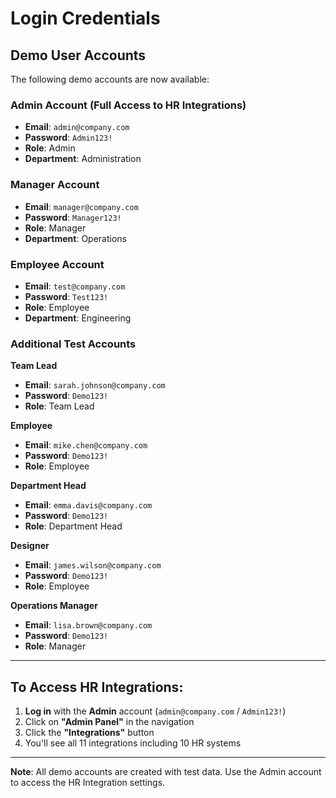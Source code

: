 # Login Credentials

## Demo User Accounts

The following demo accounts are now available:

### Admin Account (Full Access to HR Integrations)
- **Email**: `admin@company.com`
- **Password**: `Admin123!`
- **Role**: Admin
- **Department**: Administration

### Manager Account
- **Email**: `manager@company.com`
- **Password**: `Manager123!`
- **Role**: Manager
- **Department**: Operations

### Employee Account
- **Email**: `test@company.com`
- **Password**: `Test123!`
- **Role**: Employee
- **Department**: Engineering

### Additional Test Accounts

**Team Lead**
- **Email**: `sarah.johnson@company.com`
- **Password**: `Demo123!`
- **Role**: Team Lead

**Employee**
- **Email**: `mike.chen@company.com`
- **Password**: `Demo123!`
- **Role**: Employee

**Department Head**
- **Email**: `emma.davis@company.com`
- **Password**: `Demo123!`
- **Role**: Department Head

**Designer**
- **Email**: `james.wilson@company.com`
- **Password**: `Demo123!`
- **Role**: Employee

**Operations Manager**
- **Email**: `lisa.brown@company.com`
- **Password**: `Demo123!`
- **Role**: Manager

---

## To Access HR Integrations:

1. **Log in** with the **Admin** account (`admin@company.com` / `Admin123!`)
2. Click on **"Admin Panel"** in the navigation
3. Click the **"Integrations"** button
4. You'll see all 11 integrations including 10 HR systems

---

**Note**: All demo accounts are created with test data. Use the Admin account to access the HR Integration settings.
